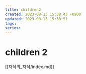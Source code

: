 ```yaml
---
title: children2
created: 2023-08-13 15:38:43 +0900
updated: 2023-08-13 15:38:51
tags: 
series: 
---
```


# children 2 

[[자식의_자식/index.md]]
